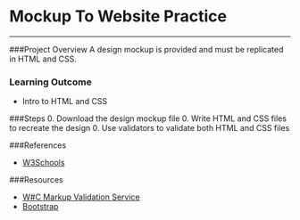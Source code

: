 # Mockup To Website Practice

-----------------

###Project Overview
A design mockup is provided and must be replicated in HTML and CSS. 

### Learning Outcome
* Intro to HTML and CSS

###Steps
0. Download the design mockup file
0. Write HTML and CSS files to recreate the design
0. Use validators to validate both HTML and CSS files

###References
* [W3Schools](http://www.w3schools.com/)

###Resources
* [W#C Markup Validation Service](http://validator.w3.org/)
* [Bootstrap](http://getbootstrap.com/)
